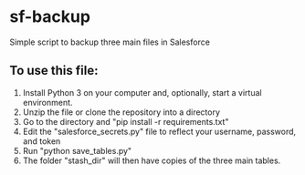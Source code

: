 # sf-backup
Simple script to backup three main files in Salesforce

## To use this file:

1. Install Python 3 on your computer and, optionally, start a virtual
   environment.
2. Unzip the file or clone the repository into a directory
3. Go to the directory and "pip install -r requirements.txt"
4. Edit the "salesforce_secrets.py" file to reflect your username,
   password, and token
4. Run "python save_tables.py"
5. The folder "stash_dir" will then have copies of the three main tables.
